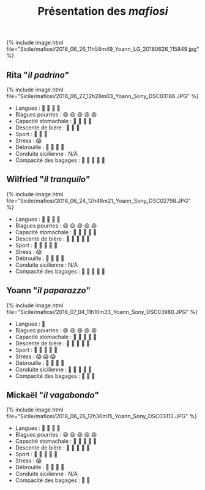 ﻿---
title: "Présentation des *mafiosi*"
permalink: /Sicile/mafiosi/
sidebar:
  nav: "sicile"
---

{% include image.html file="Sicile/mafiosi/2018_06_26_11h58m49_Yoann_LG_20180626_115849.jpg" %}

## Rita "*il padrino*"

{% include image.html file="Sicile/mafiosi/2018_06_27_12h28m03_Yoann_Sony_DSC03186.JPG" %}

* Langues : :speech_balloon: :speech_balloon: :speech_balloon: :speech_balloon:
* Blagues pourries : :laughing: :laughing: :laughing: :laughing: :laughing:
* Capacité stomachale : :spaghetti: :spaghetti: :spaghetti: :spaghetti:
* Descente de bière : :beer: :beer: :beer:
* Sport : :muscle: :muscle: :muscle:
* Stress : :scream:
* Débrouille : :wrench: :wrench: :wrench: :wrench:
* Conduite sicilienne : N/A
* Compacité des bagages : :handbag: :handbag: :handbag: :handbag: :handbag:

## Wilfried "*il tranquilo*"

{% include image.html file="Sicile/mafiosi/2018_06_24_12h48m21_Yoann_Sony_DSC02798.JPG" %}

* Langues : :speech_balloon: :speech_balloon: :speech_balloon: :speech_balloon:
* Blagues pourries : :laughing: :laughing: :laughing: :laughing: :laughing:
* Capacité stomachale : :spaghetti: :spaghetti: :spaghetti: :spaghetti: :spaghetti:
* Descente de bière : :beer: :beer: :beer: :beer: :beer:
* Sport : :muscle: :muscle: :muscle: :muscle: :muscle:
* Stress : :scream:
* Débrouille : :wrench: :wrench: :wrench: :wrench:
* Conduite sicilienne : N/A
* Compacité des bagages : :handbag: :handbag: :handbag: :handbag: :handbag:

## Yoann "*il paparazzo*"

{% include image.html file="Sicile/mafiosi/2018_07_04_11h10m33_Yoann_Sony_DSC03980.JPG" %}

* Langues : :speech_balloon:
* Blagues pourries : :laughing: :laughing: :laughing: :laughing: :laughing:
* Capacité stomachale : :spaghetti: :spaghetti: :spaghetti: :spaghetti: :spaghetti:
* Descente de bière : :beer: :beer: :beer: :beer: :beer:
* Sport : :muscle: :muscle: :muscle: :muscle: :muscle:
* Stress : :scream: :scream: :scream:
* Débrouille : :wrench: :wrench: :wrench: :wrench:
* Conduite sicilienne : :car: :car: :car: :car: :car:
* Compacité des bagages : :handbag: :handbag: :handbag:

## Mickaël "*il vagabondo*"

{% include image.html file="Sicile/mafiosi/2018_06_26_12h36m15_Yoann_Sony_DSC03113.JPG" %}

* Langues : :speech_balloon: :speech_balloon: :speech_balloon: :speech_balloon:
* Blagues pourries : :laughing: :laughing: :laughing: :laughing: :laughing:
* Capacité stomachale : :spaghetti: :spaghetti: :spaghetti: :spaghetti: :spaghetti:
* Descente de bière : :beer: :beer: :beer: :beer: :beer:
* Sport : :muscle: :muscle: :muscle: :muscle: :muscle:
* Stress : :scream:
* Débrouille : :wrench: :wrench: :wrench: :wrench:
* Conduite sicilienne : N/A
* Compacité des bagages : :handbag: :handbag:
